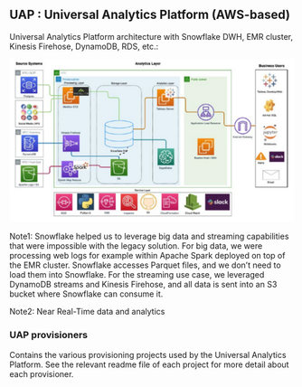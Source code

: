 ## UAP : Universal Analytics Platform (AWS-based)


Universal Analytics Platform architecture with Snowflake DWH, EMR cluster, Kinesis Firehose, DynamoDB, RDS, etc.:

<img src="https://github.com/adavarski/AWS-UAP/blob/main/pictures/AWS-UAP-architecture.png" width="800">

Note1: Snowflake helped us to leverage big data and streaming capabilities that were impossible with the legacy solution. For big data, we were processing web logs for example within Apache Spark deployed on top of the EMR cluster. Snowflake accesses Parquet files, and we don’t need to load them into Snowflake. For the streaming use case, we leveraged DynamoDB streams and Kinesis Firehose, and all data is sent into an S3 bucket where Snowflake can consume it.

Note2: Near Real-Time data and analytics



### UAP provisioners
Contains the various provisioning projects used by the Universal Analytics Platform. See the relevant readme file of each project for more detail about each provisioner.

